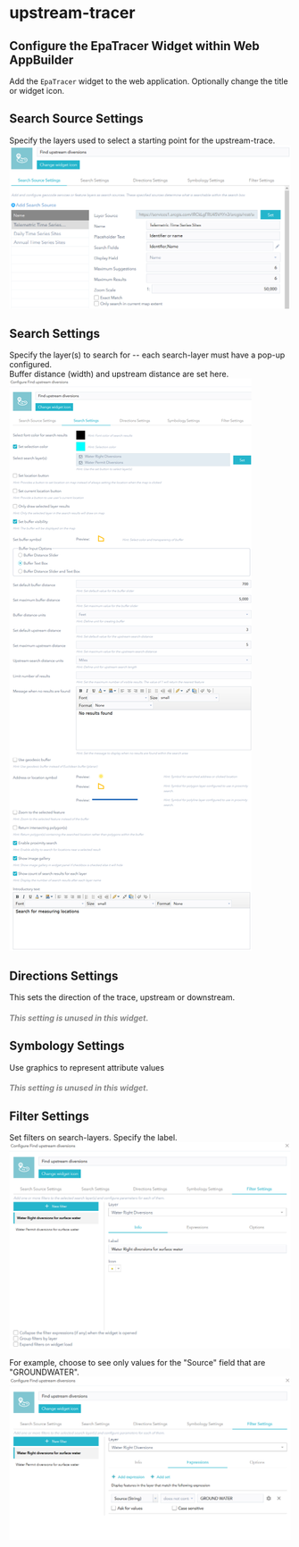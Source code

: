 # upstream-tracer
## Configure the EpaTracer Widget within Web AppBuilder   
Add the `EpaTracer` widget to the web application. Optionally change the title or widget icon.
## Search Source Settings
Specify the layers used to select a starting point for the upstream-trace.   
![Search Source Settings](images/settings/SearchSourceSettings.png)
## Search Settings
Specify the layer(s) to search for -- each search-layer must have a pop-up configured.  
Buffer distance (width) and upstream distance are set here.  
![Search Source Settings](images/settings/SearchSettings.png)
## Directions Settings
This sets the direction of the trace, upstream or downstream.  <style>h5 {color:#888888;}</style> 
##### This setting is unused in this widget.   
## Symbology Settings
Use graphics to represent attribute values
##### This setting is unused in this widget.   
## Filter Settings
Set filters on search-layers. Specify the label.   
![Filter Settings Info tab](images/settings/FilterSettingsInfo.png)   

For example, choose to see only values for the "Source" field that are "GROUNDWATER".   
![Filter Settings Expressions tab](images/settings/FilterSettingsExpressions.png)